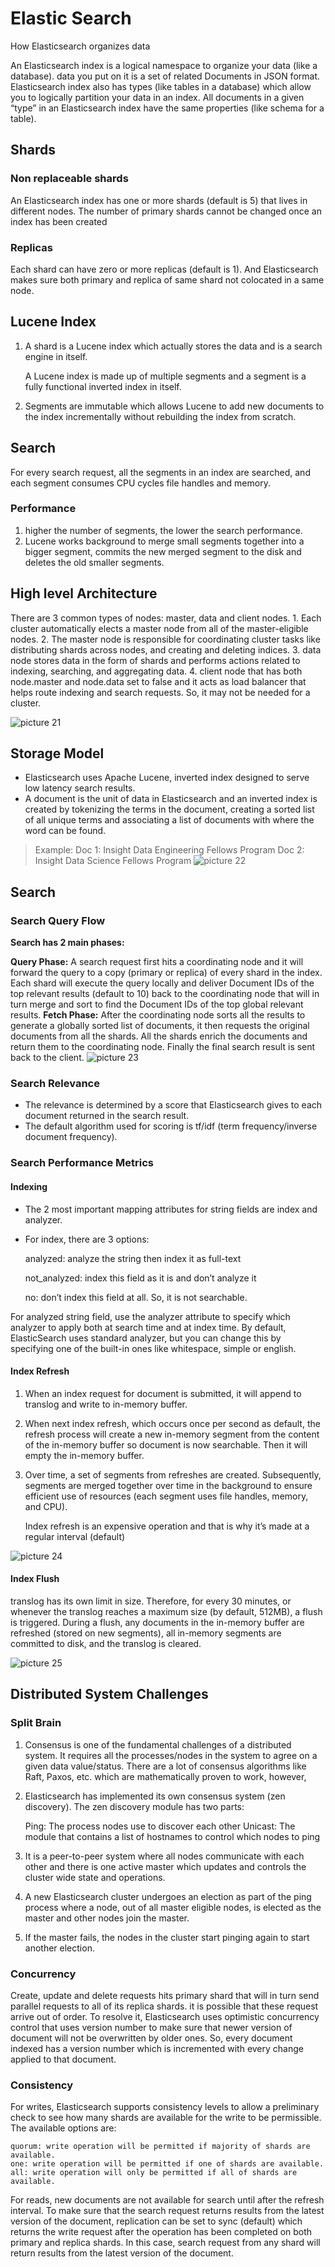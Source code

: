 # Elastic Search

How Elasticsearch organizes data

An Elasticsearch index is a logical namespace to organize your data \(like a database\). data you put on it is a set of related Documents in JSON format. Elasticsearch index also has types \(like tables in a database\) which allow you to logically partition your data in an index. All documents in a given “type” in an Elasticsearch index have the same properties \(like schema for a table\).

## Shards

### Non replaceable shards

An Elasticsearch index has one or more shards \(default is 5\) that lives in different nodes. The number of primary shards cannot be changed once an index has been created

### Replicas

Each shard can have zero or more replicas \(default is 1\). And Elasticsearch makes sure both primary and replica of same shard not colocated in a same node.

## Lucene Index

1. A shard is a Lucene index which actually stores the data and is a search engine in itself.

   A Lucene index is made up of multiple segments and a segment is a fully functional inverted index in itself.

2. Segments are immutable which allows Lucene to add new documents to the index incrementally without rebuilding the index from scratch.

## Search

For every search request, all the segments in an index are searched, and each segment consumes CPU cycles file handles and memory.

### Performance

1. higher the number of segments, the lower the search performance.
2. Lucene works background to merge small segments together into a bigger segment, commits the new merged segment to the disk and deletes the old smaller segments. 

## High level Architecture

There are 3 common types of nodes: master, data and client nodes. 1. Each cluster automatically elects a master node from all of the master-eligible nodes. 2. The master node is responsible for coordinating cluster tasks like distributing shards across nodes, and creating and deleting indices. 3. data node stores data in the form of shards and performs actions related to indexing, searching, and aggregating data. 4. client node that has both node.master and node.data set to false and it acts as load balancer that helps route indexing and search requests. So, it may not be needed for a cluster.

![picture 21](../.gitbook/assets/4e33bb27b0acec66ed9e869afd316a209c0ee536606a10f25a2830d1c33e745c.png)

## Storage Model

* Elasticsearch uses Apache Lucene, inverted index designed to serve low latency search results. 
* A document is the unit of data in Elasticsearch and an inverted index is created by tokenizing the terms in the document, creating a sorted list of all unique terms and associating a list of documents with where the word can be found. 

> Example: Doc 1: Insight Data Engineering Fellows Program Doc 2: Insight Data Science Fellows Program ![picture 22](../.gitbook/assets/608875bc89e319bc0e0dec3ceacc7e825cc690d937d2964ecaac10d674315e03.png)

## Search

### Search Query Flow

**Search has 2 main phases:**

**Query Phase:** A search request first hits a coordinating node and it will forward the query to a copy \(primary or replica\) of every shard in the index. Each shard will execute the query locally and deliver Document IDs of the top relevant results \(default to 10\) back to the coordinating node that will in turn merge and sort to find the Document IDs of the top global relevant results. **Fetch Phase:** After the coordinating node sorts all the results to generate a globally sorted list of documents, it then requests the original documents from all the shards. All the shards enrich the documents and return them to the coordinating node. Finally the final search result is sent back to the client. ![picture 23](../.gitbook/assets/81a57e8bf4cfac02773f1a5d5503b6a31db88298d480ffabd9291a86e9c575a8.png)

### Search Relevance

* The relevance is determined by a score that Elasticsearch gives to each document returned in the search result. 
* The default algorithm used for scoring is tf/idf \(term frequency/inverse document frequency\). 

### Search Performance Metrics

#### Indexing

* The 2 most important mapping attributes for string fields are index and analyzer.
* For index, there are 3 options:

    analyzed: analyze the string then index it as full-text

    not\_analyzed: index this field as it is and don’t analyze it

    no: don’t index this field at all. So, it is not searchable.

For analyzed string field, use the analyzer attribute to specify which analyzer to apply both at search time and at index time. By default, ElasticSearch uses standard analyzer, but you can change this by specifying one of the built-in ones like whitespace, simple or english.

#### Index Refresh

1. When an index request for document is submitted, it will append to translog and write to in-memory buffer. 
2. When next index refresh, which occurs once per second as default, the refresh process will create a new in-memory segment from the content of the in-memory buffer so document is now searchable. Then it will empty the in-memory buffer. 
3. Over time, a set of segments from refreshes are created. Subsequently, segments are merged together over time in the background to ensure efficient use of resources \(each segment uses file handles, memory, and CPU\).

   Index refresh is an expensive operation and that is why it’s made at a regular interval \(default\)

![picture 24](../.gitbook/assets/e0da5221713eda2573f64747d821a9b061dad56935cb3eaa425b07c96e463d90.png)

#### Index Flush

translog has its own limit in size. Therefore, for every 30 minutes, or whenever the translog reaches a maximum size \(by default, 512MB\), a flush is triggered. During a flush, any documents in the in-memory buffer are refreshed \(stored on new segments\), all in-memory segments are committed to disk, and the translog is cleared.

![picture 25](../.gitbook/assets/3f54d5822028bef36a523f8441bf9e3ff0e100751ebbbec9fb71b7a6db6b4855.png)

## Distributed System Challenges

### Split Brain

1. Consensus is one of the fundamental challenges of a distributed system. It requires all the processes/nodes in the system to agree on a given data value/status. There are a lot of consensus algorithms like Raft, Paxos, etc. which are mathematically proven to work, however,
2. Elasticsearch has implemented its own consensus system \(zen discovery\). The zen discovery module has two parts:

   Ping: The process nodes use to discover each other Unicast: The module that contains a list of hostnames to control which nodes to ping

3. It is a peer-to-peer system where all nodes communicate with each other and there is one active master which updates and controls the cluster wide state and operations.
4. A new Elasticsearch cluster undergoes an election as part of the ping process where a node, out of all master eligible nodes, is elected as the master and other nodes join the master. 
5. If the master fails, the nodes in the cluster start pinging again to start another election. 

### Concurrency

Create, update and delete requests hits primary shard that will in turn send parallel requests to all of its replica shards. it is possible that these request arrive out of order. To resolve it, Elasticsearch uses optimistic concurrency control that uses version number to make sure that newer version of document will not be overwritten by older ones. So, every document indexed has a version number which is incremented with every change applied to that document.

### Consistency

For writes, Elasticsearch supports consistency levels to allow a preliminary check to see how many shards are available for the write to be permissible. The available options are:

```text
quorum: write operation will be permitted if majority of shards are available.
one: write operation will be permitted if one of shards are available.
all: write operation will only be permitted if all of shards are available.
```

For reads, new documents are not available for search until after the refresh interval. To make sure that the search request returns results from the latest version of the document, replication can be set to sync \(default\) which returns the write request after the operation has been completed on both primary and replica shards. In this case, search request from any shard will return results from the latest version of the document.

